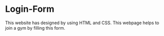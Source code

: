 # Login-Form
This website has designed by using HTML and CSS. This webpage helps to join a gym by filling this form.

